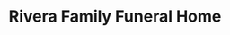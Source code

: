 ---
title: "Rivera Family Funeral Home"
url: /taos/rivera-family-funeral-home/
shop: funeral directors
---